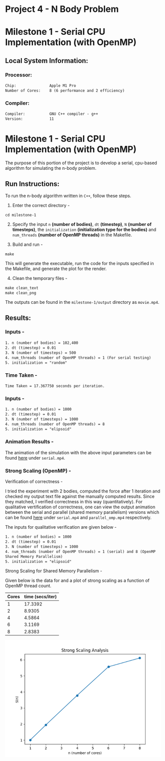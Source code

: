 # Project 4 - N Body Problem

# Milestone 1 - Serial CPU Implementation (with OpenMP)
## Local System Information:
### Processor:

```
Chip:               Apple M1 Pro
Number of Cores:	8 (6 performance and 2 efficiency)
```

### Compiler:

```
Compiler:           GNU C++ compiler - g++
Version:            11
```

# Milestone 1 - Serial CPU Implementation (with OpenMP)

The purpose of this portion of the project is to develop a serial, cpu-based algorithm for simulating the n-body problem. 

## Run Instructions:
To run the n-body algorithm written in `C++`, follow these steps.

1. Enter the correct directory - 
```
cd milestone-1
```

2. Specify the input `n` **(number of bodies)**, `dt` **(timestep)**, `N` **(number of timesteps)**, the `initialization` **(initialization type for the bodies)** and `num_threads` **(number of OpenMP threads)** in the Makefile.

3. Build and run - 
```
make
```

This will generate the executable, run the code for the inputs specified in the Makefile, and generate the plot for the render.

4. Clean the temporary files - 
```
make clean_text
make clean_png
```

The outputs can be found in the `milestone-1/output` directory as `movie.mp4`.

## Results:

### Inputs - 
```
1. n (number of bodies) = 102,400
2. dt (timestep) = 0.01
3. N (number of timesteps) = 500
4. num_threads (number of OpenMP threads) = 1 (For serial testing)
5. initialization = "random"
```

### Time Taken - 

```
Time Taken = 17.367750 seconds per iteration.
```

### Inputs - 
```
1. n (number of bodies) = 1000
2. dt (timestep) = 0.01
3. N (number of timesteps) = 1000
4. num_threads (number of OpenMP threads) = 8
5. initialization = "elipsoid"
```

### Animation Results - 

The animation of the simulation with the above input parameters can be found [here](https://drive.google.com/drive/folders/1OTozCm7gYgTSGpDCiIvXJGXIhaZS_DjR) under `serial.mp4`.

### Strong Scaling (OpenMP) - 

Verification of correctness - 

I tried the experiment with 2 bodies, computed the force after 1 iteration and checked my output text file against the manually computed results. Since they matched, I verified correctness in this way (quantitatively). For qualitative vertification of correctness, one can view the output animation between the serial and parallel (shared memory parallelism) versions which can be found [here](https://drive.google.com/drive/folders/1OTozCm7gYgTSGpDCiIvXJGXIhaZS_DjR) under `serial.mp4` and `parallel_omp.mp4` respectively.

The inputs for qualitative verification are given below - 
```
1. n (number of bodies) = 1000
2. dt (timestep) = 0.01
3. N (number of timesteps) = 1000
4. num_threads (number of OpenMP threads) = 1 (serial) and 8 (OpenMP Shared Memory Parallelism)
5. initialization = "elipsoid"
```


Strong Scaling for Shared Memory Parallelism - 

Given below is the data for and a plot of strong scaling as a function of OpenMP thread count.

| Cores       | time (secs/iter)    |
| ----------- | ----------- |
| 1           | 17.3392     |
| 2           | 8.9305     |
| 4           | 4.5864     |
| 6           | 3.1169     |
| 8           | 2.8383     |

![strong_scaling_1](../milestone-1/strong_scaling_1.png)


